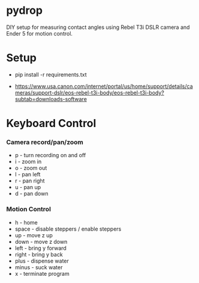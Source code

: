# pydrop
DIY setup for measuring contact angles using Rebel T3i DSLR camera and Ender 5 for motion control. 


# Setup
* pip install -r requirements.txt

* https://www.usa.canon.com/internet/portal/us/home/support/details/cameras/support-dslr/eos-rebel-t3i-body/eos-rebel-t3i-body?subtab=downloads-software

# Keyboard Control
### Camera record/pan/zoom
* p - turn recording on and off
* i - zoom in
* o - zoom out
* l - pan left
* r - pan right
* u - pan up
* d - pan down

### Motion Control
* h - home
* space - disable steppers / enable steppers
* up - move z up 
* down - move z down
* left - bring y forward
* right - bring y back
* plus - dispense water
* minus - suck water
* x - terminate program

